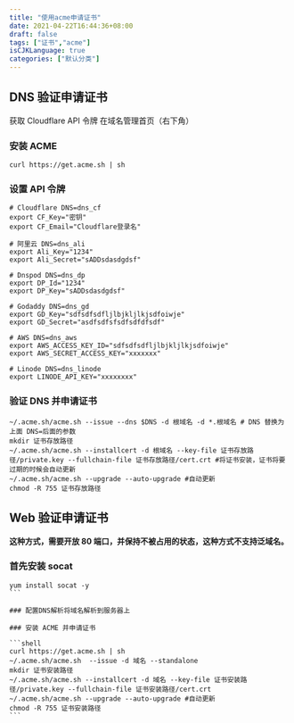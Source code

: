 ```yaml
---
title: "使用acme申请证书"
date: 2021-04-22T16:44:36+08:00
draft: false
tags: ["证书","acme"]
isCJKLanguage: true
categories: ["默认分类"]
---
```


## DNS 验证申请证书

获取 Cloudflare API 令牌
在域名管理首页（右下角）

### 安装 ACME

```shell
curl https://get.acme.sh | sh
```

### 设置 API 令牌

```shell
# Cloudflare DNS=dns_cf
export CF_Key="密钥"
export CF_Email="Cloudflare登录名"

# 阿里云 DNS=dns_ali
export Ali_Key="1234"
export Ali_Secret="sADDsdasdgdsf"

# Dnspod DNS=dns_dp
export DP_Id="1234"
export DP_Key="sADDsdasdgdsf"

# Godaddy DNS=dns_gd
export GD_Key="sdfsdfsdfljlbjkljlkjsdfoiwje"
export GD_Secret="asdfsdfsfsdfsdfdfsdf"

# AWS DNS=dns_aws
export AWS_ACCESS_KEY_ID="sdfsdfsdfljlbjkljlkjsdfoiwje"
export AWS_SECRET_ACCESS_KEY="xxxxxxx"

# Linode DNS=dns_linode
export LINODE_API_KEY="xxxxxxxx"
```

### 验证 DNS 并申请证书

```shell
~/.acme.sh/acme.sh --issue --dns $DNS -d 根域名 -d *.根域名 # DNS 替换为上面 DNS=后面的参数
mkdir 证书存放路径
~/.acme.sh/acme.sh --installcert -d 根域名 --key-file 证书存放路径/private.key --fullchain-file 证书存放路径/cert.crt #将证书安装，证书将要过期的时候会自动更新
~/.acme.sh/acme.sh --upgrade --auto-upgrade #自动更新
chmod -R 755 证书存放路径 
```

## Web  验证申请证书

**这种方式，需要开放 80 端口，并保持不被占用的状态，这种方式不支持泛域名。**

### 首先安装 socat

````shell
yum install socat -y
```

### 配置DNS解析将域名解析到服务器上

### 安装 ACME 并申请证书

```shell
curl https://get.acme.sh | sh
~/.acme.sh/acme.sh  --issue -d 域名 --standalone
mkdir 证书安装路径
~/.acme.sh/acme.sh --installcert -d 域名 --key-file 证书安装路径/private.key --fullchain-file 证书安装路径/cert.crt
~/.acme.sh/acme.sh --upgrade --auto-upgrade #自动更新
chmod -R 755 证书安装路径
```